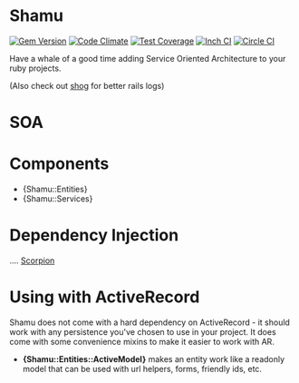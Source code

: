 # Shamu

[![Gem Version](https://badge.fury.io/rb/shamu.svg)](http://badge.fury.io/rb/shamu)
[![Code Climate](https://codeclimate.com/github/phallguy/shamu.png)](https://codeclimate.com/github/phallguy/shamu)
[![Test Coverage](https://codeclimate.com/github/phallguy/shamu/badges/coverage.svg)](https://codeclimate.com/github/phallguy/shamu/coverage)
[![Inch CI](https://inch-ci.org/github/phallguy/shamu.svg?branch=master)](https://inch-ci.org/github/phallguy/shamu)
[![Circle CI](https://circleci.com/gh/phallguy/shamu.svg?style=svg)](https://circleci.com/gh/phallguy/shamu)

Have a whale of a good time adding Service Oriented Architecture to your ruby projects.

(Also check out [shog](http://github.com/phallguy/shog) for better rails logs)

# SOA

# Components

- {Shamu::Entities}
- {Shamu::Services}

# Dependency Injection

....
[Scorpion](http://github.com/phallguy/scorpion)

# Using with ActiveRecord

Shamu does not come with a hard dependency on ActiveRecord - it should work with
any persistence you've chosen to use in your project. It does come with some
convenience mixins to make it easier to work with AR.

- **{Shamu::Entities::ActiveModel}** makes an entity work like a readonly model
  that can be used with url helpers, forms, friendly ids, etc.